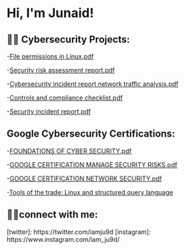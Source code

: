 <h1>Hi, I'm Junaid! 
  
<h2>👨‍💻 Cybersecurity Projects:</h2>

-[File permissions in Linux.pdf](https://github.com/Michael-Junaid/Michael-Junaid/files/13928040/File.permissions.in.Linux.pdf)


-[Security risk assessment report.pdf](https://github.com/Michael-Junaid/Michael-Junaid/files/13928048/Security.risk.assessment.report.pdf)


-[Cybersecurity incident report network traffic analysis.pdf](https://github.com/Michael-Junaid/Michael-Junaid/files/13928049/Cybersecurity.incident.report.network.traffic.analysis.pdf)


-[Controls and compliance checklist.pdf](https://github.com/Michael-Junaid/Michael-Junaid/files/13928052/Controls.and.compliance.checklist.pdf)


-[Security incident report.pdf](https://github.com/Michael-Junaid/Michael-Junaid/files/13928060/Security.incident.report.pdf)


<h2> Google Cybersecurity Certifications:</h2>

-[FOUNDATIONS OF CYBER SECURITY.pdf](https://github.com/Michael-Junaid/Michael-Junaid/files/13928072/FOUNDATIONS.OF.CYBER.SECURITY.pdf)

-[GOOGLE CERTIFICATION MANAGE SECURITY RISKS.pdf](https://github.com/Michael-Junaid/Michael-Junaid/files/13928076/GOOGLE.CERTIFICATION.MANAGE.SECURITY.RISKS.pdf)

-[GOOGLE CERTIFICATION NETWORK SECURITY.pdf](https://github.com/Michael-Junaid/Michael-Junaid/files/13928078/GOOGLE.CERTIFICATION.NETWORK.SECURITY.pdf)

-[Tools of the trade: Linux and structured query language]()

<h2> 🤳🏿connect with me:</h2>
[twitter]: https://twitter.com/iamju9d
[instagram]: https://www.instagram.com/iam_ju9d/
